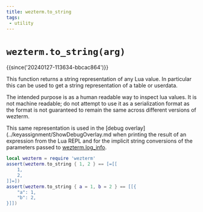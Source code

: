 ```yaml
---
title: wezterm.to_string
tags:
 - utility
---
```

# `wezterm.to_string(arg)`

{{since('20240127-113634-bbcac864')}}

This function returns a string representation of any Lua value. In particular
this can be used to get a string representation of a table or userdata.

The intended purpose is as a human readable way to inspect lua values.  It is not machine
readable; do not attempt to use it as a serialization format as the format is not guaranteed
to remain the same across different versions of wezterm.

This same representation is used in the [debug overlay](../keyassignment/ShowDebugOverlay.md
when printing the result of an expression from the Lua REPL and for the implicit string
conversions of the parameters passed to [wezterm.log_info](log_info.md).

```lua
local wezterm = require 'wezterm'
assert(wezterm.to_string { 1, 2 } == [=[[
    1,
    2,
]]=])
assert(wezterm.to_string { a = 1, b = 2 } == [[{
    "a": 1,
    "b": 2,
}]])
```

